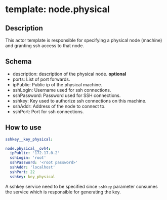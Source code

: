 # template: node.physical

## Description

This actor template is responsible for specifying a physical node (machine) and granting ssh access to that node.

## Schema

- description: description of the physical node. **optional**
- ports: List of port forwards.
- ipPublic: Public ip of the physical machine.
- sshLogin: Username used for ssh connections.
- sshPassword: Password used for SSH connections.
- sshkey: Key used to authorize ssh connections on this machine.
- sshAddr: Address of the node to connect to.
- sshPort: Port for ssh connections.

## How to use
```yaml
sshkey__key_physical:

node.physical__ovh4:
  ipPublic: '172.17.0.2'
  sshLogin: 'root'
  sshPassword: '<root password>'
  sshAddr: 'localhost'
  sshPort: 22
  sshkey: key_physical

```
A sshkey service need to be specified since `sshkey` parameter consumes the service which is responsible for generating the key.
